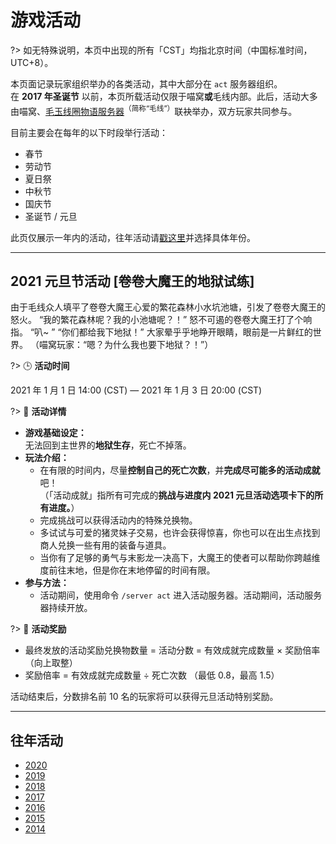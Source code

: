 <!--
【编辑要点】
除了对BBS上的帖子内容原文复制之外，应充分利用Wiki的特性，作出适当调整。包括而不限于：
①精简版面，提高可阅读性
②移除活动结束后退出Act服务器等提示（因其不再具有效用）
③压缩图片
-->

# 游戏活动

?> 如无特殊说明，本页中出现的所有「CST」均指北京时间（中国标准时间，UTC+8）。

本页面记录玩家组织举办的各类活动，其中大部分在 `act` 服务器组织。  
在 **2017 年圣诞节** 以前，本页所载活动仅限于喵窝**或**毛线内部。此后，活动大多由喵窝、[毛玉线圈物语服务器](https://www.craft.moe)<sup>（简称“毛线”）</sup>联袂举办，双方玩家共同参与。

目前主要会在每年的以下时段举行活动：

* 春节
* 劳动节
* 夏日祭
* 中秋节
* 国庆节
* 圣诞节 / 元旦

此页仅展示一年内的活动，往年活动请[戳这里](#往年活动)并选择具体年份。

--------

## 2021 元旦节活动 [卷卷大魔王的地狱试练]

由于毛线众人填平了卷卷大魔王心爱的繁花森林小水坑池塘，引发了卷卷大魔王的怒火。
“我的繁花森林呢？我的小池塘呢？！”
怒不可遏的卷卷大魔王打了个响指。
“叭~ ”
“你们都给我下地狱！”
大家晕乎乎地睁开眼睛，眼前是一片鲜红的世界。
（喵窝玩家：“嗯？为什么我也要下地狱？！”）

?> :clock3: **活动时间**

2021 年 1 月 1 日 14:00 (CST) — 2021 年 1 月 3 日 20:00 (CST)

?> :game_die: **活动详情**

- **游戏基础设定：**  
无法回到主世界的**地狱生存**，死亡不掉落。
- **玩法介绍：**
  + 在有限的时间内，尽量**控制自己的死亡次数**，并**完成尽可能多的活动成就**吧！  
（「活动成就」指所有可完成的**挑战与进度内 2021 元旦活动选项卡下的所有进度。**）
  + 完成挑战可以获得活动内的特殊兑换物。
  + 多试试与可爱的猪灵妹子交易，也许会获得惊喜，你也可以在出生点找到商人兑换一些有用的装备与道具。
  + 当你有了足够的勇气与末影龙一决高下，大魔王的使者可以帮助你跨越维度前往末地，但是你在末地停留的时间有限。
- **参与方法：**
  + 活动期间，使用命令 `/server act` 进入活动服务器。活动期间，活动服务器持续开放。

?> :gift: **活动奖励**

* 最终发放的活动奖励兑换物数量 = 活动分数 = 有效成就完成数量 × 奖励倍率 （向上取整）
* 奖励倍率 = 有效成就完成数量 ÷ 死亡次数 （最低 0.8，最高 1.5）

活动结束后，分数排名前 10 名的玩家将可以获得元旦活动特别奖励。

--------

## 往年活动

- [2020](space/activities/2020.md)
- [2019](space/activities/2019.md)
- [2018](space/activities/2018.md)
- [2017](space/activities/2017.md)
- [2016](space/activities/2016.md)
- [2015](space/activities/2015.md)
- [2014](space/activities/2014.md)
